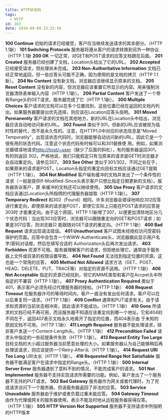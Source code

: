 ```yaml
---
title: HTTP状态码
tags:
  - HTTP
id: 163
date: 2010-09-09 23:25:58
---
```


**100 Continue** 初始的请求已经接受，客户应当继续发送请求的其余部分。（HTTP 1.1新）
**101  Switching Protocols** 服务器将遵从客户的请求转换到另外一种协议（HTTP 1.1新
**200  OK** 一切正常，对GET和POST请求的应答文档跟在后面。
**201 Created** 服务器已经创建了文档，Location头给出了它的URL。
**202 Accepted** 已经接受请求，但处理尚未完成。
**203 Non-Authoritative Information** 文档已经正常地返回，但一些应答头可能不正确，因为使用的是文档的拷贝（HTTP 1.1新）。
**204 No  Content** 没有新文档，浏览器应该继续显示原来的文档。
**205 Reset Content** 没有新的内容，但浏览器应该重置它所显示的内容。用来强制浏览器清除表单输入内容（HTTP 1.1新）。
**206  Partial Content** 客户发送了一个带有Range头的GET请求，服务器完成了它（HTTP 1.1新）。
**300  Multiple Choices** 客户请求的文档可以在多个位置找到，这些位置已经在返回的文档内列出。如果服务器要提出优先选择，则应该在Location应答头指明。
**301  Moved Permanently** 客户请求的文档在其他地方，新的URL在Location头中给出，浏览器应该自动地访问新的URL。
**302 Found** 类似于301，但新的URL应该被视为临时性的替代，而不是永久性的。注意，在HTTP1.0中对应的状态信息是“Moved   Temporatily”，出现该状态代码时，浏览器能够自动访问新的URL，因此它是一个很有用的状态代码。注意这个状态代码有时候可以和301替换使   用。例如，如果浏览器错误地请求[<span style="color: #003366;">http://host/~user</span>](http://host/%7Euser)（缺少了后面的斜杠），有的服务器返回301，有的则返回 302。严格地说，我们只能假定只有当原来的请求是GET时浏览器才会自动重定向。请参见307。
**303 See  Other** 类似于301/302，不同之处在于，如果原来的请求是POST，Location头指定的重定向目标文档应该通过GET提取（HTTP 1.1新）。
**304 Not Modified** 客户端有缓冲的文档并发出了一个条件性的请求（一般是提供If-Modified-Since头表示客户只想比指定日期更新的文档）。服务器告诉客户，原 来缓冲的文档还可以继续使用。
**305 Use Proxy** 客户请求的文档应该通过Location头所指明的代理服务器提取（HTTP 1.1新）。
**307 Temporary  Redirect** 和302（Found）相同。许多浏览器会错误地响应302应答进行重定向，即使原来的请求是POST，即使它实际上只能在POST请求的应答是303时   才能重定向。由于这个原因，HTTP   1.1新增了307，以便更加清除地区分几个状态代码：当出现303应答时，浏览器可以跟随重定向的GET和POST请求；如果是307应答，则浏览器只   能跟随对GET请求的重定向。（HTTP 1.1新）
**400 Bad Request** 请求出现语法错误。
**401 Unauthorized** 客户试图未经授权访问受密码保护的页面。应答中会包含一个WWW-Authenticate头，浏览器据此显示用户名字/密码对话框，然后在填写合适的 Authorization头后再次发出请求。
**403 Forbidden** 资源不可用。服务器理解客户的请求，但拒绝处理它。通常由于服务器上文件或目录的权限设置导致。
**404 Not Found** 无法找到指定位置的资源。这也是一个常用的应答，
**405 Method Not Allowed** 请求方法（GET、POST、HEAD、DELETE、PUT、TRACE等）对指定的资源不适用。（HTTP 1.1新）
**406  Not Acceptable** 指定的资源已经找到，但它的MIME类型和客户在Accpet头中所指定的不兼容（HTTP  1.1新）。
**407 Proxy Authentication Required** 类似于401，表示客户必须先经过代理服务器的授权。（HTTP 1.1新）
**408 Request Timeout** 在服务器许可的等待时间内，客户一直没有发出任何请求。客户可以在以后重复同一请求。（HTTP 1.1新）
**409  Conflict** 通常和PUT请求有关。由于请求和资源的当前状态相冲突，因此请求不能成功。（HTTP 1.1新）
**410  Gone** 所请求的文档已经不再可用，而且服务器不知道应该重定向到哪一个地址。它和404的不同在于，返回407表示文档永久地离开了指定的位置，而404表示由 于未知的原因文档不可用。（HTTP 1.1新）
**411 Length Required** 服务器不能处理请求，除非客户发送一个Content-Length头。（HTTP 1.1新）
**412  Precondition Failed** 请求头中指定的一些前提条件失败（HTTP 1.1新）。
**413  Request Entity Too Large** 目标文档的大小超过服务器当前愿意处理的大小。如果服务器认为自己能够稍后再处理该请求，则应该提供一个Retry-After头（HTTP  1.1新）。
**414 Request URI Too Long** URI太长（HTTP 1.1新）。
**416 Requested Range Not Satisfiable** 服务器不能满足客户在请求中指定的Range头。（HTTP 1.1新）
**500 Internal Server  Error** 服务器遇到了意料不到的情况，不能完成客户的请求。
**501 Not Implemented** 服务器不支持实现请求所需要的功能。例如，客户发出了一个服务器不支持的PUT请求。
**502 Bad Gateway** 服务器作为网关或者代理时，为了完成请求访问下一个服务器，但该服务器返回了非法的应答。
**503 Service  Unavailable** 服务器由于维护或者负载过重未能应答。
**504 Gateway Timeout** 由作为代理或网关的服务器使用，表示不能及时地从远程服务器获得应答。（HTTP 1.1新）
**505 HTTP  Version Not Supported** 服务器不支持请求中所指明的HTTP版本